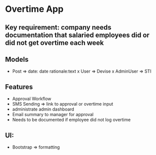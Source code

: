 # Overtime App

## Key requirement: company needs documentation that salaried employees did or did not get overtime each week

## Models

- Post => date: date rationale:text
  x User => Devise
  x AdminUser => STI

## Features

- Approval Workflow
- SMS Sending => link to approval or overtime input
- administrate admin dashboard
- Email summary to manager for approval
- Needs to be documented if employee did not log overtime

## UI:

- Bootstrap => formatting
